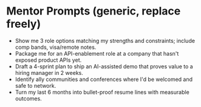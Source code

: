 # Mentor Prompts (generic, replace freely)

- Show me 3 role options matching my strengths and constraints; include comp bands, visa/remote notes.
- Package me for an API-enablement role at a company that hasn't exposed product APIs yet.
- Draft a 4-sprint plan to ship an AI-assisted demo that proves value to a hiring manager in 2 weeks.
- Identify ally communities and conferences where I'd be welcomed and safe to network.
- Turn my last 6 months into bullet-proof resume lines with measurable outcomes.
